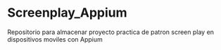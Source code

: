 # Screenplay_Appium
Repositorio para almacenar proyecto practica de patron screen play en dispositivos moviles con Appium
